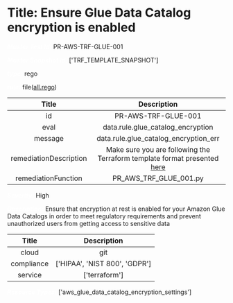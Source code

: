 



# Title: Ensure Glue Data Catalog encryption is enabled


***<font color="white">Master Test Id:</font>*** PR-AWS-TRF-GLUE-001

***<font color="white">Master Snapshot Id:</font>*** ['TRF_TEMPLATE_SNAPSHOT']

***<font color="white">type:</font>*** rego

***<font color="white">rule:</font>*** file([all.rego])  
  
  
  
  

|Title|Description|
| :---: | :---: |
|id|PR-AWS-TRF-GLUE-001|
|eval|data.rule.glue_catalog_encryption|
|message|data.rule.glue_catalog_encryption_err|
|remediationDescription|Make sure you are following the Terraform template format presented <a href='https://registry.terraform.io/providers/hashicorp/aws/latest/docs/resources/glue_data_catalog_encryption_settings' target='_blank'>here</a>|
|remediationFunction|PR_AWS_TRF_GLUE_001.py|


***<font color="white">Severity:</font>*** High

***<font color="white">Description:</font>*** Ensure that encryption at rest is enabled for your Amazon Glue Data Catalogs in order to meet regulatory requirements and prevent unauthorized users from getting access to sensitive data  
  
  

|Title|Description|
| :---: | :---: |
|cloud|git|
|compliance|['HIPAA', 'NIST 800', 'GDPR']|
|service|['terraform']|


***<font color="white">Resource Types:</font>*** ['aws_glue_data_catalog_encryption_settings']


[all.rego]: https://github.com/prancer-io/prancer-compliance-test/tree/master/aws/terraform/all.rego
